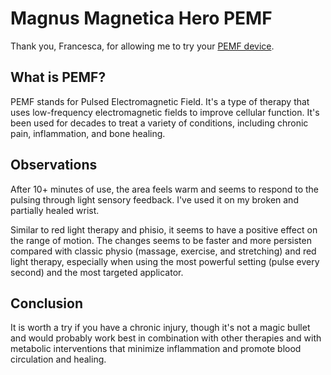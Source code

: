 # Magnus Magnetica Hero PEMF

Thank you, Francesca, for allowing me to try your [PEMF device](https://www.magnusmagnetica.com/hero).

## What is PEMF?

PEMF stands for Pulsed Electromagnetic Field. It's a type of therapy that uses
low-frequency electromagnetic fields to improve cellular function. It's been
used for decades to treat a variety of conditions, including chronic pain,
inflammation, and bone healing.

## Observations

After 10+ minutes of use, the area feels warm and seems to respond to the pulsing
through light sensory feedback. I've used it on my broken and partially healed
wrist.

Similar to red light therapy and phisio, it seems to have a positive effect on
the range of motion. The changes seems to be faster and more persisten compared with
classic physio (massage, exercise, and stretching) and red light therapy, especially
when using the most powerful setting (pulse every second) and the most targeted applicator.

## Conclusion

It is worth a try if you have a chronic injury, though it's not a magic bullet and
would probably work best in combination with other therapies and with metabolic
interventions that minimize inflammation and promote blood circulation and healing.
